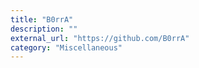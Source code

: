 ```yaml
---
title: "B0rrA"
description: ""
external_url: "https://github.com/B0rrA"
category: "Miscellaneous"
---
```

